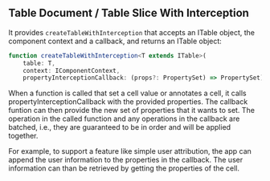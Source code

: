 ## Table Document / Table Slice With Interception

It provides `createTableWithInterception` that accepts an ITable object, the component context and a callback, and returns an ITable object:
```typescript
function createTableWithInterception<T extends ITable>(
    table: T,
    context: IComponentContext,
    propertyInterceptionCallback: (props?: PropertySet) => PropertySet): T;
```

When a function is called that set a cell value or annotates a cell, it calls propertyInterceptionCallback with the provided properties. The callback funtion can then provide the new set of properties that it wants to set. The operation in the called function and any operations in the callback are batched, i.e., they are guaranteed to be in order and will be applied together.

For example, to support a feature like simple user attribution, the app can append the user information to the properties in the callback. The user information can than be retrieved by getting the properties of the cell.